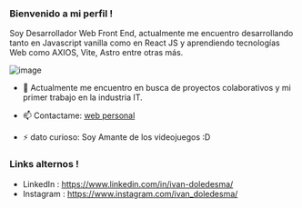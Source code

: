 ### Bienvenido a mi perfil !


Soy Desarrollador Web Front End, actualmente me encuentro desarrollando tanto en Javascript vanilla como en React JS y aprendiendo tecnologías Web como AXIOS, Vite, Astro entre otras más.

![image](https://user-images.githubusercontent.com/61190770/214065102-d1c40d85-225b-4bb5-b45d-26c0b238685b.png)

- 👯 Actualmente me encuentro en busca de proyectos colaborativos y mi primer trabajo en la industria IT.

- 📫 Contactame: [web personal](https://ivan-ledesma.github.io/Portfolio/)

- ⚡ dato curioso: Soy Amante de los videojuegos :D


### Links alternos !

- LinkedIn : https://www.linkedin.com/in/ivan-doledesma/
- Instagram : https://www.instagram.com/ivan_doledesma/
